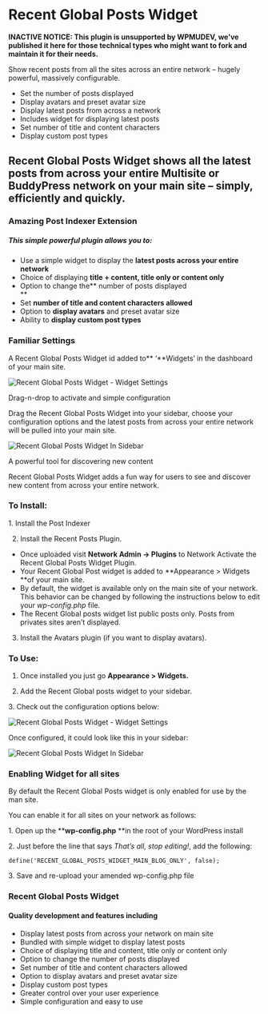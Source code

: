 # Recent Global Posts Widget

**INACTIVE NOTICE: This plugin is unsupported by WPMUDEV, we've published it here for those technical types who might want to fork and maintain it for their needs.**

Show recent posts from all the sites across an entire network – hugely powerful, massively configurable.

* Set the number of posts displayed 
* Display avatars and preset avatar size 
* Display latest posts from across a network 
* Includes widget for displaying latest posts 
* Set number of title and content characters 
* Display custom post types 

## Recent Global Posts Widget shows all the latest posts from across your entire Multisite or BuddyPress network on your main site – simply, efficiently and quickly.

### Amazing Post Indexer Extension

##### This simple powerful plugin allows you to:

* Use a simple widget to display the **latest posts across your entire network**
* Choice of displaying **title + content, title only or content only**
* Option to change the** number of posts displayed  
**
* Set **number of title and content characters allowed**
* Option to **display avatars** and preset avatar size
* Ability to **display custom post types**

### Familiar Settings

A Recent Global Posts Widget id added to** ‘**Widgets’ in the dashboard of your main site.

![Recent Global Posts Widget - Widget Settings][35]

Drag-n-drop to activate and simple configuration

Drag the Recent Global Posts Widget into your sidebar, choose your configuration options and the latest posts from across your entire network will be pulled into your main site.

![Recent Global Posts Widget In Sidebar][36]

A powerful tool for discovering new content

Recent Global Posts Widget adds a fun way for users to see and discover new content from across your entire network.


### To Install:

1\. Install the Post Indexer

2.  Install the Recent Posts Plugin.

* Once uploaded visit **Network Admin -> Plugins** to Network Activate the Recent Global Posts Widget Plugin.
* Your Recent Global Post widget is added to **Appearance > Widgets **of your main site.
* By default, the widget is available only on the main site of your network. This behavior can be changed by following the instructions below to edit your _wp-config.php_ file.
* The Recent Global posts widget list public posts only.  Posts from privates sites aren’t displayed.

3.  Install the Avatars plugin (if you want to display avatars).

### To Use:

1.  Once installed you just go **Appearance > Widgets.**

2.  Add the Recent Global posts widget to your sidebar.

3\. Check out the configuration options below:

![Recent Global Posts Widget - Widget Settings][35]

Once configured, it could look like this in your sidebar:

![Recent Global Posts Widget In Sidebar][36]

### Enabling Widget for all sites

By default the Recent Global Posts widget is only enabled for use by the man site.

You can enable it for all sites on your network as follows:

1\. Open up the ****wp-config.php** **in the root of your WordPress install

2\. Just before the line that says _That’s all, stop editing!_, add the following:
    
    
    define('RECENT_GLOBAL_POSTS_WIDGET_MAIN_BLOG_ONLY', false);

3\. Save and re-upload your amended wp-config.php file

### Recent Global Posts Widget

#### Quality development and features including

* Display latest posts from across your network on main site 
* Bundled with simple widget to display latest posts 
* Choice of displaying title and content, title only or content only 
* Option to change the number of posts displayed 
* Set number of title and content characters allowed 
* Option to display avatars and preset avatar size 
* Display custom post types 
* Greater control over your user experience 
* Simple configuration and easy to use

[35]: https://premium.wpmudev.org/wp-content/uploads/2009/03/recent-global-posts-widget-3050-widget-settings.png
[36]: https://premium.wpmudev.org/wp-content/uploads/2009/03/recent-global-posts-widget-3050-front.png
